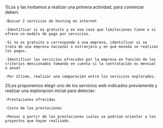 1)Los y las invitamos a realizar una primera actividad, para comenzar deben:

    -Buscar 2 servicios de hosting en internet

    -Identificar si es gratuito y en ese caso que limitaciones tiene o si ofrece un modelo de pago por servicios.

    -Si no es gratuito o corresponde a una empresa, identificar si se trata de una empresa nacional o extranjera y en qué moneda se realizan los pagos.

    -Identificar los servicios ofrecidos por la empresa en función de los criterios mencionados tomando en cuenta si la contratación es mensual o anual

    -Por último, realizar una comparación entre los servicios explorados.

2)Les proponemos elegir uno de los servicios web indicados previamente y realizar una exploración inicial para detectar:

    -Prestaciones ofrecidas

    -Costo de las prestaciones

    -Pensar a partir de las prestaciones cuales se podrían orientar a los proyectos que hayan realizado.